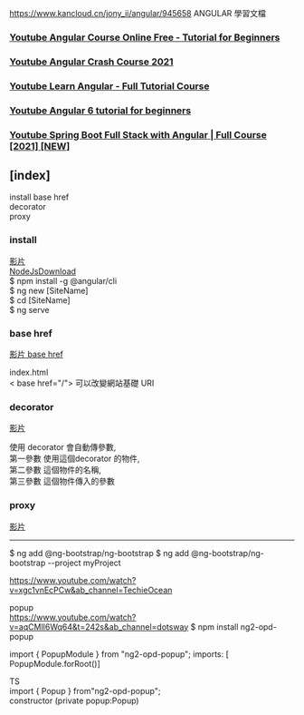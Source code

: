 https://www.kancloud.cn/jony_ii/angular/945658
ANGULAR 學習文檔


### [Youtube Angular Course Online Free - Tutorial for Beginners](https://www.youtube.com/watch?v=N4MF3mDPFww&list=PLEjh-YiSBCDLC_zhXQ2J5SkHrLHdmV8qc&index=1&ab_channel=MonsterlessonsAcademy) 
### [Youtube Angular Crash Course 2021](https://www.youtube.com/watch?v=3dHNOWTI7H8&ab_channel=TraversyMedia)  
### [Youtube Learn Angular - Full Tutorial Course](https://www.youtube.com/watch?v=2OHbjep_WjQ&t=15184s&ab_channel=freeCodeCamp.org)  
### [Youtube Angular 6 tutorial for beginners](https://www.youtube.com/playlist?list=PL6n9fhu94yhWNJaDgh0mfae_9xoQ4E_Zj)  
### [Youtube Spring Boot Full Stack with Angular | Full Course [2021] [NEW]](https://youtu.be/Gx4iBLKLVHk?t=7194)  


## [index]  
install 
base href  
decorator  
proxy  



### install  

[影片](https://youtu.be/7MD9n0yg1y0?list=PLEjh-YiSBCDLC_zhXQ2J5SkHrLHdmV8qc&t=195)  
[NodeJsDownload](https://nodejs.org/en/)  
$ npm install -g @angular/cli  
$ ng new [SiteName]  
$ cd [SiteName]  
$ ng serve  


### base href  
[影片 base href](https://www.youtube.com/watch?v=lMjN-NXjia4&list=PL6n9fhu94yhWqGD8BuKuX-VTKqlNBj-m6&index=3&ab_channel=kudvenkatkudvenkat%E5%B7%B2%E9%A9%97%E8%AD%89)

index.html  
< base href="/">
可以改變網站基礎 URI  

### decorator  

[影片](https://youtu.be/2OHbjep_WjQ?t=1122)  
  
使用 decorator 會自動傳參數,  
第一參數 使用這個decorator 的物件,  
第二參數 這個物件的名稱,  
第三參數 這個物件傳入的參數  


### proxy  

[影片](https://youtu.be/2OHbjep_WjQ?t=6230)  




----------

$ ng add @ng-bootstrap/ng-bootstrap
$ ng add @ng-bootstrap/ng-bootstrap --project myProject

https://www.youtube.com/watch?v=xgc1vnEcPCw&ab_channel=TechieOcean







popup  
https://www.youtube.com/watch?v=aqCMlI6Wq64&t=242s&ab_channel=dotsway
$ npm install ng2-opd-popup

import { PopupModule } from "ng2-opd-popup";
imports: [ PopupModule.forRoot()]  


TS  
import { Popup } from"ng2-opd-popup";  
constructor (private popup:Popup)   



